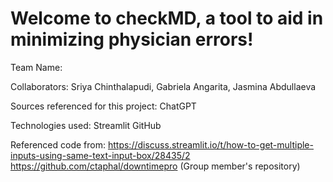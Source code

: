 # Welcome to checkMD, a tool to aid in minimizing physician errors!

Team Name: 

Collaborators: Sriya Chinthalapudi, Gabriela Angarita, Jasmina Abdullaeva

Sources referenced for this project: 
ChatGPT

Technologies used:
Streamlit
GitHub

Referenced code from: 
https://discuss.streamlit.io/t/how-to-get-multiple-inputs-using-same-text-input-box/28435/2
https://github.com/ctaphal/downtimepro (Group member's repository)